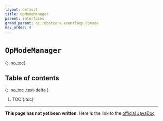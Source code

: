 ```yaml
---
layout: default
title: OpModeManager
parent: interfaces
grand_parent: qc.robotcore.eventloop.opmode
nav_order: 4
---
```

# `OpModeManager`
{: .no_toc}

## Table of contents
{: .no_toc .text-delta }

1. TOC
{:toc}
---
**This page has not yet been written**. Here is the link to the [official JavaDoc](https://ftctechnh.github.io/ftc_app/doc/javadoc/com/qualcomm/robotcore/eventloop/opmode/OpModeManager.html)
        